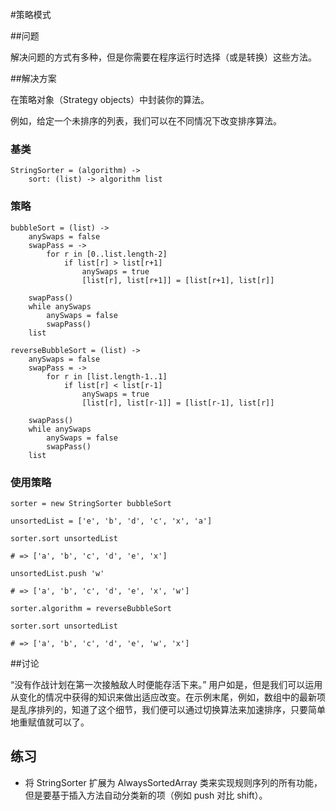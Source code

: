 #策略模式
  
##问题
  
解决问题的方式有多种，但是你需要在程序运行时选择（或是转换）这些方法。
  
##解决方案
  
在策略对象（Strategy objects）中封装你的算法。
  
例如，给定一个未排序的列表，我们可以在不同情况下改变排序算法。
  
### 基类
```
StringSorter = (algorithm) ->
    sort: (list) -> algorithm list
```
  
### 策略
```
bubbleSort = (list) ->
    anySwaps = false
    swapPass = ->
        for r in [0..list.length-2]
            if list[r] > list[r+1]
                anySwaps = true
                [list[r], list[r+1]] = [list[r+1], list[r]]

    swapPass()
    while anySwaps
        anySwaps = false
        swapPass()
    list

reverseBubbleSort = (list) ->
    anySwaps = false
    swapPass = ->
        for r in [list.length-1..1]
            if list[r] < list[r-1]
                anySwaps = true
                [list[r], list[r-1]] = [list[r-1], list[r]]

    swapPass()
    while anySwaps
        anySwaps = false
        swapPass()
    list
```
  
### 使用策略
```
sorter = new StringSorter bubbleSort

unsortedList = ['e', 'b', 'd', 'c', 'x', 'a']

sorter.sort unsortedList

# => ['a', 'b', 'c', 'd', 'e', 'x']

unsortedList.push 'w'

# => ['a', 'b', 'c', 'd', 'e', 'x', 'w']

sorter.algorithm = reverseBubbleSort

sorter.sort unsortedList

# => ['a', 'b', 'c', 'd', 'e', 'w', 'x']
```
  
##讨论

“没有作战计划在第一次接触敌人时便能存活下来。” 用户如是，但是我们可以运用从变化的情况中获得的知识来做出适应改变。在示例末尾，例如，数组中的最新项是乱序排列的，知道了这个细节，我们便可以通过切换算法来加速排序，只要简单地重赋值就可以了。
  
## 练习

- 将 StringSorter 扩展为 AlwaysSortedArray 类来实现规则序列的所有功能，但是要基于插入方法自动分类新的项（例如 push 对比 shift）。

